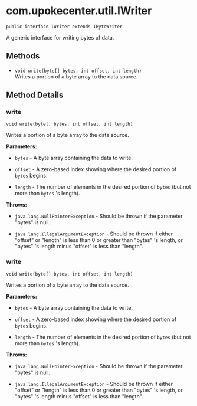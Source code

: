 # com.upokecenter.util.IWriter

    public interface IWriter extends IByteWriter

A generic interface for writing bytes of data.

## Methods

* `void write​(byte[] bytes,
     int offset,
     int length)`<br>
 Writes a portion of a byte array to the data source.

## Method Details

### write
    void write​(byte[] bytes, int offset, int length)
Writes a portion of a byte array to the data source.

**Parameters:**

* <code>bytes</code> - A byte array containing the data to write.

* <code>offset</code> - A zero-based index showing where the desired portion of <code>
 bytes</code> begins.

* <code>length</code> - The number of elements in the desired portion of <code>bytes</code>
 (but not more than <code>bytes</code> 's length).

**Throws:**

* <code>java.lang.NullPointerException</code> - Should be thrown if the parameter
  "bytes" is null.

* <code>java.lang.IllegalArgumentException</code> - Should be thrown if either "offset" or
  "length" is less than 0 or greater than "bytes" 's length, or
  "bytes" 's length minus "offset" is less than "length".

### write
    void write​(byte[] bytes, int offset, int length)
Writes a portion of a byte array to the data source.

**Parameters:**

* <code>bytes</code> - A byte array containing the data to write.

* <code>offset</code> - A zero-based index showing where the desired portion of <code>
 bytes</code> begins.

* <code>length</code> - The number of elements in the desired portion of <code>bytes</code>
 (but not more than <code>bytes</code> 's length).

**Throws:**

* <code>java.lang.NullPointerException</code> - Should be thrown if the parameter
  "bytes" is null.

* <code>java.lang.IllegalArgumentException</code> - Should be thrown if either "offset" or
  "length" is less than 0 or greater than "bytes" 's length, or
  "bytes" 's length minus "offset" is less than "length".
